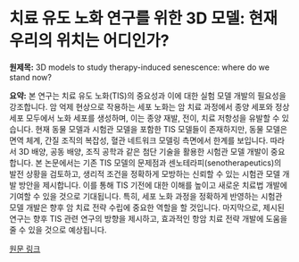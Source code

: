 # 치료 유도 노화 연구를 위한 3D 모델: 현재 우리의 위치는 어디인가?

**원제목:** 3D models to study therapy-induced senescence: where do we stand now?

**요약:** 본 연구는 치료 유도 노화(TIS)의 중요성과 이에 대한  실험 모델 개발의 필요성을 강조합니다.  암 억제 현상으로 작용하는 세포 노화는 암 치료 과정에서 종양 세포와 정상 세포 모두에서 노화 세포를 생성하며, 이는 종양 재발, 전이, 치료 저항성을 유발할 수 있습니다.  현재 동물 모델과 시험관 모델을 포함한 TIS 모델들이 존재하지만, 동물 모델은 면역 체계, 간질 조직의 복잡성, 혈관 네트워크 모델링 측면에서 한계를 보입니다. 따라서 3D 배양, 공동 배양, 조직 공학과 같은 첨단 기술을 활용한 시험관 모델 개발이 중요합니다.  본 논문에서는 기존 TIS 모델의 문제점과 센노테라피(senotherapeutics)의 발전 상황을 검토하고,  생리적 조건을 정확하게 모방하는 신뢰할 수 있는 시험관 모델 개발 방안을 제시합니다. 이를 통해 TIS 기전에 대한 이해를 높이고 새로운 치료법 개발에 기여할 수 있을 것으로 기대됩니다.  특히,  세포 노화 과정을 정확하게 반영하는 시험관 모델 개발은 향후 암 치료 전략 수립에 중요한 역할을 할 것입니다.  마지막으로, 제시된 연구는  향후 TIS 관련 연구의 방향을 제시하고, 효과적인 항암 치료 전략 개발에 도움을 줄 수 있을 것으로 예상됩니다.

[원문 링크](https://link.springer.com/article/10.1007/s10616-025-00774-y)
